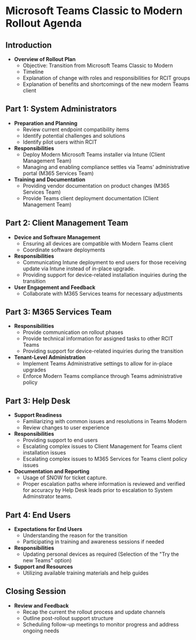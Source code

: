 # Microsoft Teams Classic to Modern Rollout Agenda

## Introduction
- **Overview of Rollout Plan**
  - Objective: Transition from Microsoft Teams Classic to Modern
  - Timeline
  - Explanation of change with roles and responsibilities for RCIT groups
  - Explanation of benefits and shortcomings of the new modern Teams client

## Part 1: System Administrators
- **Preparation and Planning**
  - Review current endpoint compatibility items 
  - Identify potential challenges and solutions
  - Identify pilot users within RCIT
- **Responsibilities**
  - Deploy Modern Microsoft Teams installer via Intune (Client Management Team)
  - Managing and enabling compliance settles via Teams' administrative portal (M365 Services Team)
- **Training and Documentation**
  - Providing vendor documentation on product changes (M365 Services Team)
  - Provide Teams client deployment documentation (Client Management Team)
 
## Part 2: Client Management Team
- **Device and Software Management**
  - Ensuring all devices are compatible with Modern Teams client
  - Coordinate software deployments
- **Responsibilities**
  - Communicating Intune deployment to end users for those receiving update via Intune instead of in-place upgrade.
  - Providing support for device-related installation inquiries during the transition
- **User Engagement and Feedback**
  - Collaborate with M365 Services teams for necessary adjustments
 
## Part 3: M365 Services Team
- **Responsibilities**
  - Provide communication on rollout phases
  - Provide technical information for assigned tasks to other RCIT Teams
  - Providing support for device-related inquiries during the transition
- **Tenant-Level Administration**
  - Implement Teams Administrative settings to allow for in-place upgrades
  - Enforce Modern Teams compliance through Teams administrative policy

## Part 3: Help Desk
- **Support Readiness**
  - Familiarizing with common issues and resolutions in Teams Modern
  - Review changes to user experience 
- **Responsibilities**
  - Providing support to end users
  - Escalating complex issues to Client Management for Teams client installation issues
  - Escalating complex issues to M365 Services for Teams client policy issues
- **Documentation and Reporting**
  - Usage of SNOW for ticket capture.
  - Proper escalation paths where information is reviewed and verified for accuracy by Help Desk leads prior to escalation to System Adminstrator teams.

## Part 4: End Users
- **Expectations for End Users**
  - Understanding the reason for the transition
  - Participating in training and awareness sessions if needed
- **Responsibilities**
  - Updating personal devices as required (Selection of the "Try the new Teams" option)
- **Support and Resources**
  - Utilizing available training materials and help guides
  
## Closing Session
- **Review and Feedback**
  - Recap the current the rollout process and update channels
  - Outline post-rollout support structure
  - Scheduling follow-up meetings to monitor progress and address ongoing needs
